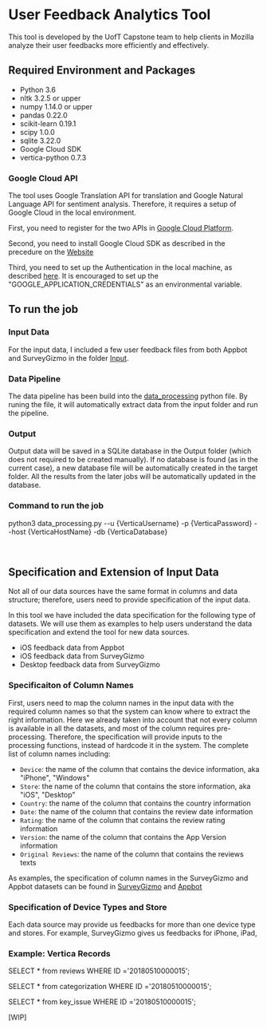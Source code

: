 # User Feedback Analytics Tool
This tool is developed by the UofT Capstone team to help clients in Mozilla analyze their user feedbacks more efficiently and effectively.

## Required Environment and Packages
- Python 3.6
- nltk 3.2.5 or upper
- numpy 1.14.0 or upper
- pandas 0.22.0
- scikit-learn 0.19.1
- scipy 1.0.0
- sqlite 3.22.0
- Google Cloud SDK
- vertica-python 0.7.3

### Google Cloud API
The tool uses Google Translation API for translation and Google Natural Language API for sentiment analysis. Therefore, it requires a setup of Google Cloud in the local environment. 

First, you need to register for the two APIs in [Google Cloud Platform](https://console.cloud.google.com/).

Second, you need to install Google Cloud SDK as described in the precedure on the [Website](https://cloud.google.com/sdk/downloads)

Third, you need to set up the Authentication in the local machine, as described [here](https://cloud.google.com/docs/authentication/getting-started). It is encouraged to set up the "GOOGLE_APPLICATION_CREDENTIALS" as an environmental variable.

## To run the job
### Input Data
For the input data, I included a few user feedback files from both Appbot and SurveyGizmo in the folder [Input](Input/). 

### Data Pipeline
The data pipeline has been build into the [data_processing](https://github.com/Ivan-Zhou/Mozilla_UofT_Capstone_User_Feedback/blob/master/data_processing.py) python file. By runing the file, it will automatically extract data from the input folder and run the pipeline. 

### Output
Output data will be saved in a SQLite database in the Output folder (which does not required to be created manually). If no database is found (as in the current case), a new database file will be automatically created in the target folder. All the results from the later jobs will be automatically updated in the database.

### Command to run the job
python3 data_processing.py --u {VerticaUsername} -p {VerticaPassword} --host {VerticaHostName} -db {VerticaDatabase}

<br>

## Specification and Extension of Input Data
Not all of our data sources have the same format in columns and data structure; therefore, users need to provide specification of the input data. 

In this tool we have included the data specification for the following type of datasets. We will use them as examples to help users understand the data specification and extend the tool for new data sources. 
- iOS feedback data from Appbot
- iOS feedback data from SurveyGizmo
- Desktop feedback data from SurveyGizmo

### Specificaiton of Column Names
First, users need to map the column names in the input data with the required column names so that the system can know where to extract the right information. 
Here we already taken into account that not every column is available in all the datasets, and most of the column requires pre-processing. Therefore,
the specification will provide inputs to the processing functions, instead of hardcode it in the system. The complete list of column names including:
- `Device`: the name of the column that contains the device information, aka "iPhone", "Windows"
- `Store`: the name of the column that contains the store information, aka "iOS", "Desktop"
- `Country`: the name of the column that contains the country information
- `Date`: the name of the column that contains the review date information
- `Rating`: the name of the column that contains the review rating information
- `Version`: the name of the column that contains the App Version information
- `Original Reviews`: the name of the column that contains the reviews texts

As examples, the specification of column names in the SurveyGizmo and Appbot datasets can be found in [SurveyGizmo](/spec/input_data_columns/survey_gizmo.py) and [Appbot](/spec/input_data_columns/appbot.py)


### Specification of Device Types and Store 
Each data source may provide us feedbacks for more than one device type and stores. For example, SurveyGizmo gives us feedbacks for iPhone, iPad, 

### Example: Vertica Records
SELECT * from reviews
WHERE ID ='20180510000015';

SELECT * from categorization
WHERE ID ='20180510000015';

SELECT * from key_issue
WHERE ID ='20180510000015';

[WIP]
